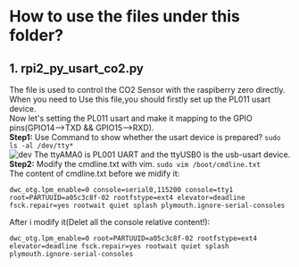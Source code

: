 # How to use the files under this folder?
## 1. rpi2_py_usart_co2.py
The file is used to control the CO2 Sensor with the raspiberry zero directly.  
When you need to Use this file,you should firstly set up the PL011 usart device.  
Now let's setting the PL011 usart and make it mapping to the GPIO pins(GPIO14-->TXD && GPIO15-->RXD).  
**Step1:** Use Command to show whether the usart device is prepared? `sudo ls -al /dev/tty*`  
![dev](https://share.getcloudapp.com/2Nu2KxRN)
The ttyAMA0 is PL001 UART and the ttyUSB0 is the usb-usart device.  
**Step2:** Modify the cmdline.txt with vim. `sudo vim /boot/cmdline.txt`  
The content of cmdline.txt before we midify it:
```
dwc_otg.lpm_enable=0 console=serial0,115200 console=tty1 root=PARTUUID=a05c3c8f-02 rootfstype=ext4 elevator=deadline fsck.repair=yes rootwait quiet splash plymouth.ignore-serial-consoles
```
After i modify it(Delet all the console relative content!):
```
dwc_otg.lpm_enable=0 root=PARTUUID=a05c3c8f-02 rootfstype=ext4 elevator=deadline fsck.repair=yes rootwait quiet splash plymouth.ignore-serial-consoles
```
